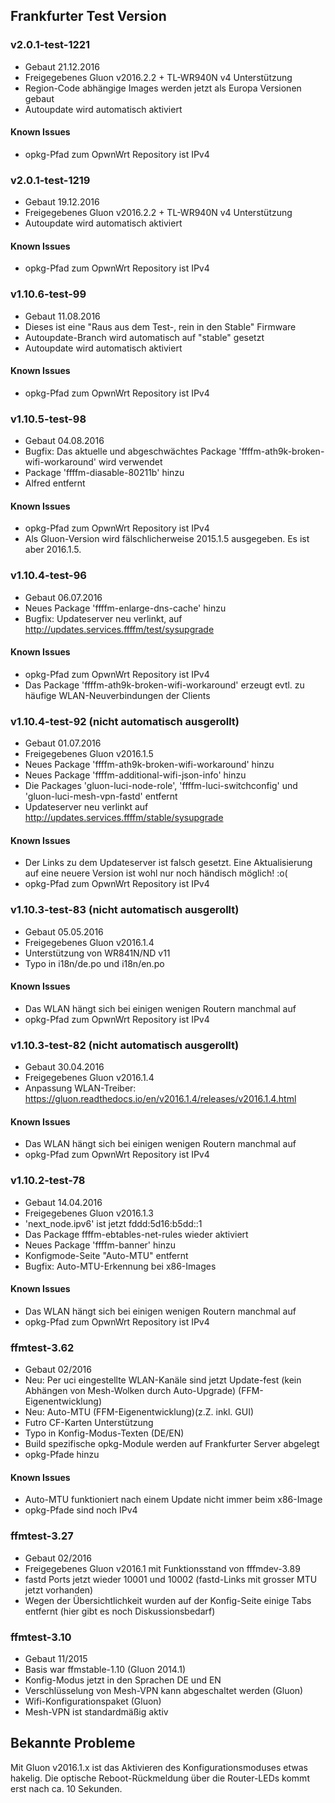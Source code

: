## Frankfurter Test Version 

### v2.0.1-test-1221
- Gebaut 21.12.2016
- Freigegebenes Gluon v2016.2.2 + TL-WR940N v4 Unterstützung
- Region-Code abhängige Images werden jetzt als Europa Versionen gebaut
- Autoupdate wird automatisch aktiviert

#### Known Issues
- opkg-Pfad zum OpwnWrt Repository ist IPv4

### v2.0.1-test-1219
- Gebaut 19.12.2016
- Freigegebenes Gluon v2016.2.2 + TL-WR940N v4 Unterstützung
- Autoupdate wird automatisch aktiviert

#### Known Issues
- opkg-Pfad zum OpwnWrt Repository ist IPv4

### v1.10.6-test-99
- Gebaut 11.08.2016
- Dieses ist eine "Raus aus dem Test-, rein in den Stable" Firmware
- Autoupdate-Branch wird automatisch auf "stable" gesetzt
- Autoupdate wird automatisch aktiviert

#### Known Issues
- opkg-Pfad zum OpwnWrt Repository ist IPv4

### v1.10.5-test-98
- Gebaut 04.08.2016
- Bugfix: Das aktuelle und abgeschwächtes Package 'ffffm-ath9k-broken-wifi-workaround' wird verwendet 
- Package 'ffffm-diasable-80211b' hinzu
- Alfred entfernt

#### Known Issues
- opkg-Pfad zum OpwnWrt Repository ist IPv4
- Als Gluon-Version wird fälschlicherweise 2015.1.5 ausgegeben. Es ist aber 2016.1.5.
 
### v1.10.4-test-96
- Gebaut 06.07.2016
- Neues Package 'ffffm-enlarge-dns-cache' hinzu
- Bugfix: Updateserver neu verlinkt, auf http://updates.services.ffffm/test/sysupgrade

#### Known Issues
- opkg-Pfad zum OpwnWrt Repository ist IPv4
- Das Package 'ffffm-ath9k-broken-wifi-workaround' erzeugt evtl. zu häufige WLAN-Neuverbindungen der Clients


### v1.10.4-test-92 (nicht automatisch ausgerollt)
- Gebaut 01.07.2016
- Freigegebenes Gluon v2016.1.5
- Neues Package 'ffffm-ath9k-broken-wifi-workaround' hinzu
- Neues Package 'ffffm-additional-wifi-json-info' hinzu
- Die Packages 'gluon-luci-node-role', 'ffffm-luci-switchconfig' und 'gluon-luci-mesh-vpn-fastd' entfernt
- Updateserver neu verlinkt auf http://updates.services.ffffm/stable/sysupgrade

#### Known Issues
- Der Links zu dem Updateserver ist falsch gesetzt. Eine Aktualisierung auf eine neuere Version ist wohl nur noch händisch möglich! :o(
- opkg-Pfad zum OpwnWrt Repository ist IPv4
 

### v1.10.3-test-83 (nicht automatisch ausgerollt)
- Gebaut 05.05.2016
- Freigegebenes Gluon v2016.1.4
- Unterstützung von WR841N/ND v11
- Typo in i18n/de.po und i18n/en.po

#### Known Issues
- Das WLAN hängt sich bei einigen wenigen Routern manchmal auf
- opkg-Pfad zum OpwnWrt Repository ist IPv4

### v1.10.3-test-82 (nicht automatisch ausgerollt)
- Gebaut 30.04.2016
- Freigegebenes Gluon v2016.1.4
- Anpassung WLAN-Treiber: https://gluon.readthedocs.io/en/v2016.1.4/releases/v2016.1.4.html

#### Known Issues
- Das WLAN hängt sich bei einigen wenigen Routern manchmal auf
- opkg-Pfad zum OpwnWrt Repository ist IPv4

### v1.10.2-test-78
- Gebaut 14.04.2016
- Freigegebenes Gluon v2016.1.3
- 'next_node.ipv6' ist jetzt fddd:5d16:b5dd::1
- Das Package ffffm-ebtables-net-rules wieder aktiviert
- Neues Package 'ffffm-banner' hinzu
- Konfigmode-Seite "Auto-MTU" entfernt
- Bugfix: Auto-MTU-Erkennung bei x86-Images 

#### Known Issues
- Das WLAN hängt sich bei einigen wenigen Routern manchmal auf
- opkg-Pfad zum OpwnWrt Repository ist IPv4

### ffmtest-3.62
- Gebaut 02/2016
- Neu: Per uci eingestellte WLAN-Kanäle sind jetzt Update-fest (kein Abhängen von Mesh-Wolken durch Auto-Upgrade) (FFM-Eigenentwicklung)
- Neu: Auto-MTU (FFM-Eigenentwicklung)(z.Z. inkl. GUI)
- Futro CF-Karten Unterstützung
- Typo in Konfig-Modus-Texten (DE/EN)
- Build spezifische opkg-Module werden auf Frankfurter Server abgelegt
- opkg-Pfade hinzu

#### Known Issues
- Auto-MTU funktioniert nach einem Update nicht immer beim x86-Image
- opkg-Pfade sind noch IPv4


### ffmtest-3.27
- Gebaut 02/2016
- Freigegebenes Gluon v2016.1 mit Funktionsstand von fffmdev-3.89
- fastd Ports jetzt wieder 10001 und 10002 (fastd-Links mit grosser MTU jetzt vorhanden)
- Wegen der Übersichtlichkeit wurden auf der Konfig-Seite einige Tabs entfernt (hier gibt es noch Diskussionsbedarf)

### ffmtest-3.10
- Gebaut 11/2015
- Basis war ffmstable-1.10 (Gluon 2014.1)
- Konfig-Modus jetzt in den Sprachen DE und EN
- Verschlüsselung von Mesh-VPN kann abgeschaltet werden (Gluon)
- Wifi-Konfigurationspaket (Gluon)
- Mesh-VPN ist standardmäßig aktiv



## Bekannte Probleme
Mit Gluon v2016.1.x ist das Aktivieren des Konfigurationsmoduses etwas hakelig. Die optische Reboot-Rückmeldung über die Router-LEDs kommt erst nach ca. 10 Sekunden.



